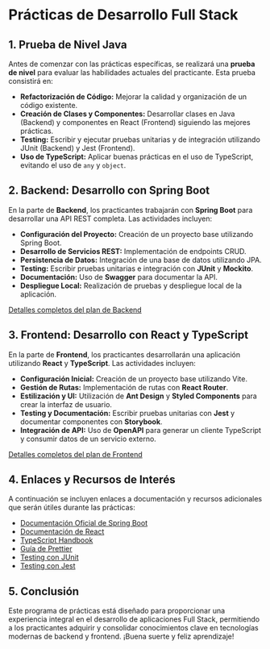 # Prácticas de Desarrollo Full Stack

## 1. Prueba de Nivel Java

Antes de comenzar con las prácticas específicas, se realizará una **prueba de nivel** para evaluar las habilidades actuales del practicante. Esta prueba consistirá en:

- **Refactorización de Código:** Mejorar la calidad y organización de un código existente.
- **Creación de Clases y Componentes:** Desarrollar clases en Java (Backend) y componentes en React (Frontend) siguiendo las mejores prácticas.
- **Testing:** Escribir y ejecutar pruebas unitarias y de integración utilizando JUnit (Backend) y Jest (Frontend).
- **Uso de TypeScript:** Aplicar buenas prácticas en el uso de TypeScript, evitando el uso de `any` y `object`.

## 2. Backend: Desarrollo con Spring Boot

En la parte de **Backend**, los practicantes trabajarán con **Spring Boot** para desarrollar una API REST completa. Las actividades incluyen:

- **Configuración del Proyecto:** Creación de un proyecto base utilizando Spring Boot.
- **Desarrollo de Servicios REST:** Implementación de endpoints CRUD.
- **Persistencia de Datos:** Integración de una base de datos utilizando JPA.
- **Testing:** Escribir pruebas unitarias e integración con **JUnit** y **Mockito**.
- **Documentación:** Uso de **Swagger** para documentar la API.
- **Despliegue Local:** Realización de pruebas y despliegue local de la aplicación.

[Detalles completos del plan de Backend](./back-springboot/tareas-practicas.md)

## 3. Frontend: Desarrollo con React y TypeScript

En la parte de **Frontend**, los practicantes desarrollarán una aplicación utilizando **React** y **TypeScript**. Las actividades incluyen:

- **Configuración Inicial:** Creación de un proyecto base utilizando Vite.
- **Gestión de Rutas:** Implementación de rutas con **React Router**.
- **Estilización y UI:** Utilización de **Ant Design** y **Styled Components** para crear la interfaz de usuario.
- **Testing y Documentación:** Escribir pruebas unitarias con **Jest** y documentar componentes con **Storybook**.
- **Integración de API:** Uso de **OpenAPI** para generar un cliente TypeScript y consumir datos de un servicio externo.

[Detalles completos del plan de Frontend](./front-react-typescript/README.md)

## 4. Enlaces y Recursos de Interés

A continuación se incluyen enlaces a documentación y recursos adicionales que serán útiles durante las prácticas:

- [Documentación Oficial de Spring Boot](https://spring.io/projects/spring-boot)
- [Documentación de React](https://reactjs.org/docs/getting-started.html)
- [TypeScript Handbook](https://www.typescriptlang.org/docs/handbook/intro.html)
- [Guía de Prettier](https://prettier.io/docs/en/index.html)
- [Testing con JUnit](https://junit.org/junit5/docs/current/user-guide/)
- [Testing con Jest](https://jestjs.io/docs/getting-started)

## 5. Conclusión

Este programa de prácticas está diseñado para proporcionar una experiencia integral en el desarrollo de aplicaciones Full Stack, permitiendo a los practicantes adquirir y consolidar conocimientos clave en tecnologías modernas de backend y frontend. ¡Buena suerte y feliz aprendizaje!

